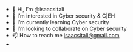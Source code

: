 - 👋 Hi, I’m @isaacsitali
- 👀 I’m interested in Cyber security & C|EH
- 🌱 I’m currently learning Cyber security
- 💞️ I’m looking to collaborate on Cyber security
- 📫 How to reach me isaacsitali@gmail.com
- 

<!---
isaacsitali/isaacsitali is a ✨ special ✨ repository because its `README.md` (this file) appears on your GitHub profile.
You can click the Preview link to take a look at your changes.
--->
